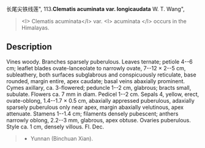 长尾尖铁线莲",
113.**Clematis acuminata var. longicaudata** W. T. Wang",

> &lt;I&gt; Clematis acuminata&lt;/I&gt; var. &lt;I&gt; acuminata &lt;/I&gt; occurs in the Himalayas.

## Description
Vines woody. Branches sparsely puberulous. Leaves ternate; petiole 4--6 cm; leaflet blades ovate-lanceolate to narrowly ovate, 7--12 × 2--5 cm, subleathery, both surfaces subglabrous and conspicuously reticulate, base rounded, margin entire, apex caudate; basal veins abaxially prominent. Cymes axillary, ca. 3-flowered; peduncle 1--2 cm, glabrous; bracts small, subulate. Flowers ca. 7 mm in diam. Pedicel 1--2 cm. Sepals 4, yellow, erect, ovate-oblong, 1.4--1.7 × 0.5 cm, abaxially appressed puberulous, adaxially sparsely puberulous only near apex, margin abaxially velutinous, apex attenuate. Stamens 1--1.4 cm; filaments densely pubescent; anthers narrowly oblong, 2.2--3 mm, glabrous, apex obtuse. Ovaries puberulous. Style ca. 1 cm, densely villous. Fl. Dec.

> * Yunnan (Binchuan Xian).
